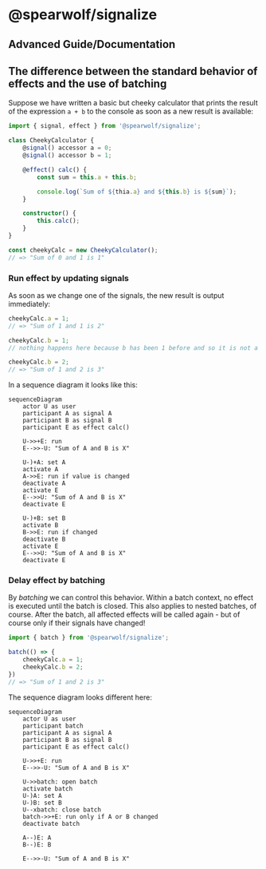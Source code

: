 # @spearwolf/signalize

## Advanced Guide/Documentation

## The difference between the standard behavior of effects and the use of batching

Suppose we have written a basic but cheeky calculator that prints the result of the expression `a + b` to the console as soon as a new result is available:


```ts
import { signal, effect } from '@spearwolf/signalize';

class CheekyCalculator {
	@signal() accessor a = 0;
	@signal() accessor b = 1;

	@effect() calc() {
		const sum = this.a + this.b;

		console.log(`Sum of ${thia.a} and ${this.b} is ${sum}`);
	}

	constructor() {
		this.calc();
	}
}

const cheekyCalc = new CheekyCalculator();
// => "Sum of 0 and 1 is 1"

```

### Run effect by updating signals

As soon as we change one of the signals, the new result is output immediately:

```ts
cheekyCalc.a = 1;
// => "Sum of 1 and 1 is 2"

cheekyCalc.b = 1;
// nothing happens here because b has been 1 before and so it is not a change

cheekyCalc.b = 2;
// => "Sum of 1 and 2 is 3"
```

In a sequence diagram it looks like this:

```mermaid
sequenceDiagram
    actor U as user
    participant A as signal A
    participant B as signal B
    participant E as effect calc()

    U->>+E: run
    E-->>-U: "Sum of A and B is X"

    U-)+A: set A
    activate A
    A->>E: run if value is changed
    deactivate A
    activate E
    E-->>U: "Sum of A and B is X"
    deactivate E

    U-)+B: set B
    activate B
    B->>E: run if changed
    deactivate B
    activate E
    E-->>U: "Sum of A and B is X"
    deactivate E

```

### Delay effect by batching

By _batching_ we can control this behavior.
Within a batch context, no effect is executed until the batch is closed.
This also applies to nested batches, of course.
After the batch, all affected effects will be called again - but of course only if their signals have changed!

```ts
import { batch } from '@spearwolf/signalize';

batch(() => {
	cheekyCalc.a = 1;
	cheekyCalc.b = 2;
})
// => "Sum of 1 and 2 is 3"
```

The sequence diagram looks different here:

```mermaid
sequenceDiagram
    actor U as user
    participant batch
    participant A as signal A
    participant B as signal B
    participant E as effect calc()

    U->>+E: run
    E-->>-U: "Sum of A and B is X"

    U->>batch: open batch
    activate batch
    U-)A: set A
    U-)B: set B
    U--xbatch: close batch
    batch->>+E: run only if A or B changed
    deactivate batch

    A--)E: A
    B--)E: B

    E-->>-U: "Sum of A and B is X"

```
